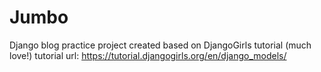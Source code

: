 # Jumbo
Django blog practice project created based on DjangoGirls tutorial (much love!)
tutorial url: https://tutorial.djangogirls.org/en/django_models/
